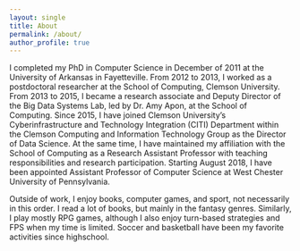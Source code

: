 ```yaml
---
layout: single
title: About
permalink: /about/
author_profile: true
---
```


I completed my PhD in Computer Science in December of 2011 at the University of Arkansas in Fayetteville. From 2012 to 2013, I worked as a postdoctoral researcher at the School of Computing, Clemson University. From 2013 to 2015, I became a research associate and Deputy Director of the Big Data Systems Lab, led by Dr. Amy Apon, at the School of Computing. Since 2015, I have joined Clemson University’s Cyberinfrastructure and Technology Integration (CITI) Department within the Clemson Computing and Information Technology Group as the Director of Data Science. At the same time, I have maintained my affiliation with the School of Computing as a Research Assistant Professor with teaching responsibilities and research participation. Starting August 2018, I have been appointed Assistant Professor of Computer Science at West Chester University of Pennsylvania.

Outside of work, I enjoy books, computer games, and sport, not necessarily in this order. I read a lot of books, but mainly in the fantasy genres. Similarly, I play mostly RPG games, although I also enjoy turn-based strategies and FPS when my time is limited. Soccer and basketball have been my favorite activities since highschool. 
